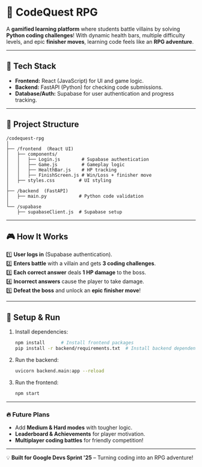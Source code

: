 
# 🧠 CodeQuest RPG  

A **gamified learning platform** where students battle villains by solving **Python coding challenges**! With dynamic health bars, multiple difficulty levels, and epic **finisher moves**, learning code feels like an **RPG adventure**.  

---

## 🚀 Tech Stack  

- **Frontend:** React (JavaScript) for UI and game logic.  
- **Backend:** FastAPI (Python) for checking code submissions.  
- **Database/Auth:** Supabase for user authentication and progress tracking.  

---

## 📂 Project Structure  

```
/codequest-rpg
│
├── /frontend  (React UI)
│   ├── components/
│   │   ├── Login.js        # Supabase authentication  
│   │   ├── Game.js         # Gameplay logic  
│   │   ├── HealthBar.js    # HP tracking  
│   │   ├── FinishScreen.js # Win/Loss + finisher move  
│   ├── styles.css         # UI styling  
│
├── /backend  (FastAPI)
│   ├── main.py            # Python code validation  
│
└── /supabase  
    ├── supabaseClient.js  # Supabase setup  
```

---

## 🎮 How It Works  

1️⃣ **User logs in** (Supabase authentication).  
2️⃣ **Enters battle** with a villain and gets **3 coding challenges**.  
3️⃣ **Each correct answer** deals **1 HP damage** to the boss.  
4️⃣ **Incorrect answers** cause the player to take damage.  
5️⃣ **Defeat the boss** and unlock an **epic finisher move**!  

---

## 🔧 Setup & Run  

1. Install dependencies:  
   ```bash
   npm install      # Install frontend packages  
   pip install -r backend/requirements.txt  # Install backend dependencies  
   ```

2. Run the backend:  
   ```bash
   uvicorn backend.main:app --reload  
   ```

3. Run the frontend:  
   ```bash
   npm start  
   ```

---

### 🔥 Future Plans  

- Add **Medium & Hard modes** with tougher logic.  
- **Leaderboard & Achievements** for player motivation.  
- **Multiplayer coding battles** for friendly competition!  

---

💡 **Built for Google Devs Sprint '25** – Turning coding into an RPG adventure!  
```
